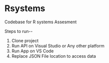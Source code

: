 # Rsystems
Codebase for R systems Assesment

Steps to run--
1. Clone project
2. Run API on Visual Studio or Any other platform
3. Run App on VS Code
4. Replace JSON File location to access data
